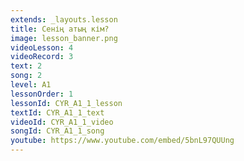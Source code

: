 ```yaml
---
extends: _layouts.lesson
title: Сенің атың кім?
image: lesson_banner.png
videoLesson: 4
videoRecord: 3
text: 2
song: 2
level: A1
lessonOrder: 1
lessonId: CYR_A1_1_lesson
textId: CYR_A1_1_text
videoId: CYR_A1_1_video
songId: CYR_A1_1_song
youtube: https://www.youtube.com/embed/5bnL97QUUng
---
```

